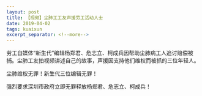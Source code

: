 ```yaml
---
layout: post
title: 【视频】尘肺工工友声援劳工活动人士 
date: 2019-04-02
tags: kuaixun
excerpt_separator: <!--more-->
---
```



劳工自媒体“新生代”编辑杨郑君、危志立、柯成兵因帮助尘肺病工人追讨赔偿被捕。尘肺工友拍视频讲述自己的故事，声援因支持他们维权而被抓的三位年轻人。

尘肺维权无罪！新生代三位编辑无罪！

强烈要求深圳市政府立即无罪释放杨郑君、危志立、柯成兵！

<script src="//fast.wistia.com/embed/medias/ve6ehknvry.jsonp" async></script>
<script src="//fast.wistia.com/assets/external/E-v1.js" async></script>
<div class="wistia_embed wistia_async_ve6ehknvry" style="height:349px;width:620px">&nbsp;</div>
